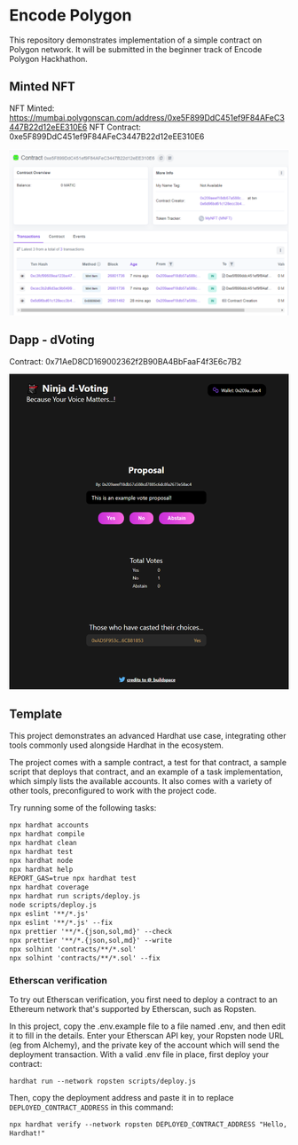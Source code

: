 # Encode Polygon

This repository demonstrates implementation of a simple contract on Polygon network. It will be submitted in the beginner track of Encode Polygon Hackhathon.

## Minted NFT

NFT Minted: https://mumbai.polygonscan.com/address/0xe5F899DdC451ef9F84AFeC3447B22d12eEE310E6
NFT Contract: 0xe5F899DdC451ef9F84AFeC3447B22d12eEE310E6

![image2](./public/nft.png)

## Dapp - dVoting

Contract: 0x71AeD8CD169002362f2B90BA4BbFaaF4f3E6c7B2

![image2](./public/voting.png)

## Template

This project demonstrates an advanced Hardhat use case, integrating other tools commonly used alongside Hardhat in the ecosystem.

The project comes with a sample contract, a test for that contract, a sample script that deploys that contract, and an example of a task implementation, which simply lists the available accounts. It also comes with a variety of other tools, preconfigured to work with the project code.

Try running some of the following tasks:

```shell
npx hardhat accounts
npx hardhat compile
npx hardhat clean
npx hardhat test
npx hardhat node
npx hardhat help
REPORT_GAS=true npx hardhat test
npx hardhat coverage
npx hardhat run scripts/deploy.js
node scripts/deploy.js
npx eslint '**/*.js'
npx eslint '**/*.js' --fix
npx prettier '**/*.{json,sol,md}' --check
npx prettier '**/*.{json,sol,md}' --write
npx solhint 'contracts/**/*.sol'
npx solhint 'contracts/**/*.sol' --fix
```

### Etherscan verification

To try out Etherscan verification, you first need to deploy a contract to an Ethereum network that's supported by Etherscan, such as Ropsten.

In this project, copy the .env.example file to a file named .env, and then edit it to fill in the details. Enter your Etherscan API key, your Ropsten node URL (eg from Alchemy), and the private key of the account which will send the deployment transaction. With a valid .env file in place, first deploy your contract:

```shell
hardhat run --network ropsten scripts/deploy.js
```

Then, copy the deployment address and paste it in to replace `DEPLOYED_CONTRACT_ADDRESS` in this command:

```shell
npx hardhat verify --network ropsten DEPLOYED_CONTRACT_ADDRESS "Hello, Hardhat!"
```
